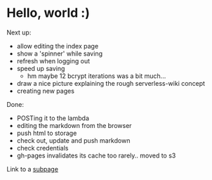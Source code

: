 # Hello, world :)

Next up:

* allow editing the index page
* show a 'spinner' while saving
* refresh when logging out
* speed up saving
	* hm maybe 12 bcrypt iterations was a bit much...
* draw a nice picture explaining the rough serverless-wiki concept
* creating new pages

Done:

* POSTing it to the lambda
* editing the markdown from the browser 
* push html to storage
* check out, update and push markdown
* check credentials
* gh-pages invalidates its cache too rarely.. moved to s3

Link to a [subpage](sub_page.html)
